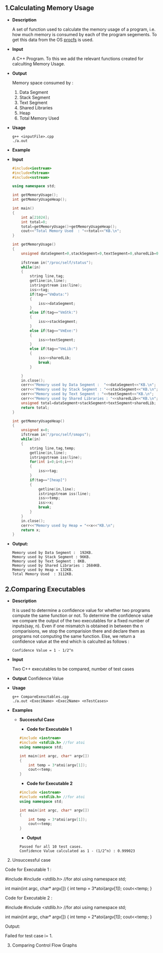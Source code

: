 1.Calculating Memory Usage
--------

+ **Description** 

	A set of function used to calculate the memory usage of a program, i.e. how much memory is consumed by each of the program segements. To get this data from the OS [procfs](http://linux.die.net/man/5/proc) is used. 

+ **Input**

	A C++ Program. To this we add the relevant functions created for calculting Memory Usage.


+ **Output**

	Memory space consumed by :

	1. Data Segment
	2. Stack Segment
	3. Text Segment
	4. Shared Libraries
	5. Heap
	6. Total Memory Used

+ **Usage**

	```
	g++ <inputFile>.cpp 
	./a.out

	```

+ **Example**

+ **Input**

	```C++
	#include<iostream>
	#include<fstream>
	#include<sstream>

	using namespace std;

	int getMemoryUsage();
	int getMemoryUsageHeap();

	int main()
	{	
		int a[21024];
		int total=0;
		total=getMemoryUsage()+getMemoryUsageHeap();
		cout<<"Total Memory Used  : "<<total<<"KB.\n";
	}

	int getMemoryUsage()
	{
		unsigned dataSegment=0,stackSegment=0,textSegment=0,sharedLib=0;
			
		ifstream in("/proc/self/status");	
		while(in)
		{
			string line,tag;
			getline(in,line);	
			istringstream iss(line);
			iss>>tag;
			if(tag=="VmData:")	
			{
				iss>>dataSegment;
			}
			else if(tag=="VmStk:")
			{
				iss>>stackSegment;
			}
			else if(tag=="VmExe:")
			{
				iss>>textSegment;
			}
			else if(tag=="VmLib:")
			{
				iss>>sharedLib;
				break;
			}

		}
		in.close();
		cerr<<"Memory used by Data Segment :  "<<dataSegment<<"KB.\n";
		cerr<<"Memory used by Stack Segment : "<<stackSegment<<"KB.\n";
		cerr<<"Memory used by Text Segment : "<<textSegment<<"KB.\n";
		cerr<<"Memory used by Shared Libraries : "<<sharedLib<<"KB.\n";
		unsigned total=dataSegment+stackSegment+textSegment+sharedLib;
		return total;
	}

	int getMemoryUsageHeap()
	{
		unsigned x=0;
		ifstream in("/proc/self/smaps");	
		while(in)
		{
			string line,tag,temp;
			getline(in,line);	
			istringstream iss(line);
			for(int i=0;i<6;i++)
			{
				iss>>tag;
			}
			if(tag=="[heap]")	
			{
				getline(in,line);
				istringstream iss(line);
				iss>>temp;
				iss>>x;
				break;
			}
		}
		in.close();
		cerr<<"Memory used by Heap = "<<x<<"KB.\n";
		return x;
	}
	```

+ **Output:**

	```
	Memory used by Data Segment :  192KB.
	Memory used by Stack Segment : 96KB.
	Memory used by Text Segment : 8KB.
	Memory used by Shared Libraries : 2684KB.
	Memory used by Heap = 132KB.
	Total Memory Used  : 3112KB.
	```

2.Comparing Executables 
--------

+ **Description** 

	It is used to determine a confidence value for whether two programs compute the same function or not. To determine the confidence value we compare the output of the two executables for a fixed number of inputs(say, n). Even if one mismatch is obtained in between the n comparisions, we stop the comparision there and declare them as programs not computing the same function. Else, we return a confidence value at the end which is calculted as follows :

	```
	Confidence Value = 1 - 1/2^n
	```

+ **Input**

 	Two C++ executables to be compared, number of test cases

+ **Output**
	Confidence Value

+ **Usage** 

	```
	g++ CompareExeuctables.cpp 
	./a.out <Exec1Name> <Exec2Name> <nTestCases>
	```
+ **Examples**

	+ **Successful Case**

		+ **Code for Executable 1**

		```C++
		#include <iostream>
		#include <stdlib.h> //for atoi
		using namespace std;

		int main(int argc, char* argv[])
		{
			int temp = 3*atoi(argv[1]); 
			cout<<temp;
		}
		```

		+ **Code for Executable 2**

		```C++
		#include <iostream>
		#include <stdlib.h> //for atoi
		using namespace std;

		int main(int argc, char* argv[])
		{
			int temp = 3*atoi(argv[1]); 
			cout<<temp;
		}
		```

		+ **Output**

		```
		Passed for all 10 test cases.
		Confidence Value calculated as 1 - (1/2^n) : 0.999023
		```

2. Unsuccessful case

Code for Executable 1 :

#include <iostream>
#include <stdlib.h> //for atoi
using namespace std;

int main(int argc, char* argv[])
{
	int temp = 3*atoi(argv[1]); 
	cout<<temp;
}

Code for Executable 2 :

#include <iostream>
#include <stdlib.h> //for atoi
using namespace std;

int main(int argc, char* argv[])
{
	int temp = 2*atoi(argv[1]); 
	cout<<temp;
}

Output:

Failed for test case i= 1.

3. Comparing Control Flow Graphs
